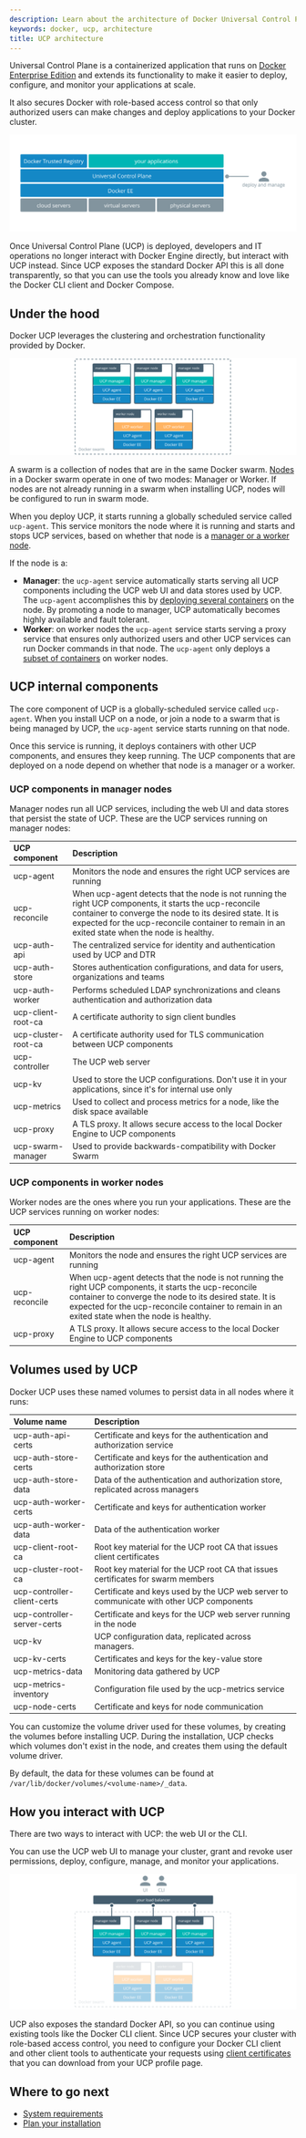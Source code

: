 ```yaml
---
description: Learn about the architecture of Docker Universal Control Plane.
keywords: docker, ucp, architecture
title: UCP architecture
---
```


Universal Control Plane is a containerized application that runs on [Docker Enterprise Edition](/enterprise/index.md) and extends its functionality to
make it easier to deploy, configure, and monitor your applications at scale.

It also secures Docker with role-based access control so that only authorized
users can make changes and deploy applications to your Docker cluster.

![](images/architecture-1.svg)

Once Universal Control Plane (UCP) is deployed, developers and IT operations
no longer interact with Docker Engine directly, but interact with UCP instead.
Since UCP exposes the standard Docker API this is all done transparently, so
that you can use the tools you already know and love like the Docker CLI client
and Docker Compose.


## Under the hood

Docker UCP leverages the clustering and orchestration functionality provided
by Docker.

![](images/architecture-2.svg)

A swarm is a collection of nodes that are in the same Docker swarm. [Nodes](/engine/swarm/key-concepts.md) in a Docker swarm operate in one of two modes: Manager or Worker. If nodes are not already running in a swarm when installing UCP, nodes will be configured to run in swarm mode.

When you deploy UCP, it starts running a globally scheduled service called
`ucp-agent`. This service monitors the node where it is running and starts
and stops UCP services, based on whether that node is a
[manager or a worker node](/engine/swarm/key-concepts.md).

If the node is a:

* **Manager**: the `ucp-agent` service automatically starts serving all UCP
components including the UCP web UI and data stores used by UCP. The `ucp-agent` accomplishes this by [deploying several containers](#ucp-components-in-manager-nodes) on the node. By promoting a node to manager, UCP automatically becomes highly available and fault tolerant.
* **Worker**: on worker nodes the `ucp-agent` service starts serving a proxy
service that ensures only authorized users and other UCP services can run Docker
commands in that node. The `ucp-agent` only deploys a [subset of containers](#ucp-components-in-worker-nodes) on worker nodes.


## UCP internal components

The core component of UCP is a globally-scheduled service called `ucp-agent`.
When you install UCP on a node, or join a node to a swarm that is being managed
by UCP, the `ucp-agent` service starts running on that node.

Once this service is running, it deploys containers with other UCP components,
and ensures they keep running. The UCP components that are deployed
on a node depend on whether that node is a manager or a worker.

### UCP components in manager nodes

Manager nodes run all UCP services, including the web UI and data stores that
persist the state of UCP. These are the UCP services running on manager nodes:

| UCP component       | Description                                                                                                                                                                                       |
|:--------------------|:--------------------------------------------------------------------------------------------------------------------------------------------------------------------------------------------------|
| ucp-agent           | Monitors the node and ensures the right UCP services are running                                                                                                                                  |
| ucp-reconcile       | When ucp-agent detects that the node is not running the right UCP components, it starts the ucp-reconcile container to converge the node to its desired state. It is expected for the ucp-reconcile container to remain in an exited state when the node is healthy. 							  |
| ucp-auth-api        | The centralized service for identity and authentication used by UCP and DTR                                                                                                                       |
| ucp-auth-store      | Stores authentication configurations, and data for users, organizations and teams                                                                                                                 |
| ucp-auth-worker     | Performs scheduled LDAP synchronizations and cleans authentication and authorization data                                                                                                         |
| ucp-client-root-ca  | A certificate authority to sign client bundles                                                                                                                                                    |
| ucp-cluster-root-ca | A certificate authority used for TLS communication between UCP components                                                                                                                         |
| ucp-controller      | The UCP web server                                                                                                                                                                                |
| ucp-kv              | Used to store the UCP configurations. Don't use it in your applications, since it's for internal use only                                                                                         |
| ucp-metrics         | Used to collect and process metrics for a node, like the disk space available                                                                                                                     |
| ucp-proxy           | A TLS proxy. It allows secure access to the local Docker Engine to UCP components                                                                                                                 |
| ucp-swarm-manager   | Used to provide backwards-compatibility with Docker Swarm                                                                                                                                         |




### UCP components in worker nodes

Worker nodes are the ones where you run your applications. These are the UCP
services running on worker nodes:

| UCP component | Description                                                                                                                                                                                       |
|:--------------|:--------------------------------------------------------------------------------------------------------------------------------------------------------------------------------------------------|
| ucp-agent     | Monitors the node and ensures the right UCP services are running                                                                                                                                  |
| ucp-reconcile | When ucp-agent detects that the node is not running the right UCP components, it starts the ucp-reconcile container to converge the node to its desired state. It is expected for the ucp-reconcile container to remain in an exited state when the node is healthy. 							                  |
| ucp-proxy     | A TLS proxy. It allows secure access to the local Docker Engine to UCP components                                                                                                                 |

## Volumes used by UCP

Docker UCP uses these named volumes to persist data in all nodes where it runs:

| Volume name                 | Description                                                                              |
|:----------------------------|:-----------------------------------------------------------------------------------------|
| ucp-auth-api-certs          | Certificate and keys for the authentication and authorization service                    |
| ucp-auth-store-certs        | Certificate and keys for the authentication and authorization store                      |
| ucp-auth-store-data         | Data of the authentication and authorization store, replicated across managers           |
| ucp-auth-worker-certs       | Certificate and keys for authentication worker                                           |
| ucp-auth-worker-data        | Data of the authentication worker                                                        |
| ucp-client-root-ca          | Root key material for the UCP root CA that issues client certificates                    |
| ucp-cluster-root-ca         | Root key material for the UCP root CA that issues certificates for swarm members         |
| ucp-controller-client-certs | Certificate and keys used by the UCP web server to communicate with other UCP components |
| ucp-controller-server-certs | Certificate and keys for the UCP web server running in the node                          |
| ucp-kv                      | UCP configuration data, replicated across managers.                                      |
| ucp-kv-certs                | Certificates and keys for the key-value store                                            |
| ucp-metrics-data            | Monitoring data gathered by UCP                                                          |
| ucp-metrics-inventory       | Configuration file used by the ucp-metrics service                                       |
| ucp-node-certs              | Certificate and keys for node communication                                              |


You can customize the volume driver used for these volumes, by creating
the volumes before installing UCP. During the installation, UCP checks which
volumes don't exist in the node, and creates them using the default volume
driver.

By default, the data for these volumes can be found at
`/var/lib/docker/volumes/<volume-name>/_data`.

## How you interact with UCP

There are two ways to interact with UCP: the web UI or the CLI.

You can use the UCP web UI to manage your cluster, grant and revoke user
permissions, deploy, configure, manage, and monitor your applications.

![](images/architecture-3.svg)

UCP also exposes the standard Docker API, so you can continue using existing
tools like the Docker CLI client. Since UCP secures your cluster with role-based
access control, you need to configure your Docker CLI client and other client
tools to authenticate your requests using
[client certificates](user/access-ucp/index.md) that you can download
from your UCP profile page.


## Where to go next

* [System requirements](admin/install/system-requirements.md)
* [Plan your installation](admin/install/system-requirements.md)

